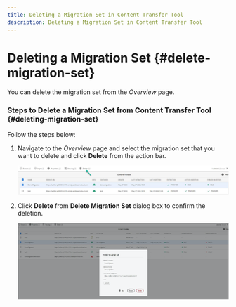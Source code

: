 ```yaml
---
title: Deleting a Migration Set in Content Transfer Tool
description: Deleting a Migration Set in Content Transfer Tool
---
```


# Deleting a Migration Set {#delete-migration-set}

You can delete the migration set from the *Overview* page.

### Steps to Delete a Migration Set from Content Transfer Tool {#deleting-migration-set}

Follow the steps below:

1. Navigate to the *Overview* page and select the migration set that you want to delete and click **Delete** from the action bar.

   ![image](/help/move-to-cloud-service/content-transfer-tool/assets/delete-1.png)

1. Click **Delete** from **Delete Migration Set** dialog box to confirm the deletion.

   ![image](/help/move-to-cloud-service/content-transfer-tool/assets/delete-3.png)
